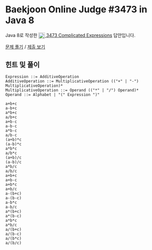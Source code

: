 # Baekjoon Online Judge #3473 in Java 8
Java 8로 작성한 [<img src="https://static.solved.ac/tier_small/18.svg" height="20" align="center">
3473 Complicated Expressions](https://www.acmicpc.net/problem/3473) 답안입니다.

[문제 풀기](https://www.acmicpc.net/problem/3473) /
[제출 보기](https://www.acmicpc.net/source/87238155)

## 힌트 및 풀이
```ebnf
Expression ::= AdditiveOperation
AdditiveOperation ::= MultiplicativeOperation (("+" | "-") MultiplicativeOperation)*
MultiplicativeOperation ::= Operand (("*" | "/") Operand)*
Operand ::= Alphabet | "(" Expression ")"
```

```
a+b+c
a-b+c
a*b+c
a/b+c
a+b-c
a-b-c
a*b-c
a/b-c
(a+b)*c
(a-b)*c
a*b*c
a/b*c
(a+b)/c
(a-b)/c
a*b/c
a/b/c
a+b+c
a+b-c
a+b*c
a+b/c
a-(b+c)
a-(b-c)
a-b*c
a-b/c
a*(b+c)
a*(b-c)
a*b*c
a*b/c
a/(b+c)
a/(b-c)
a/(b*c)
a/(b/c)
```
